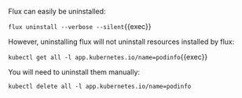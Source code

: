 Flux can easily be uninstalled:

`flux uninstall --verbose --silent`{{exec}}

However, uninstalling flux will not uninstall resources installed by flux:

`kubectl get all -l app.kubernetes.io/name=podinfo`{{exec}}

You will need to uninstall them manually:

`kubectl delete all -l app.kubernetes.io/name=podinfo`